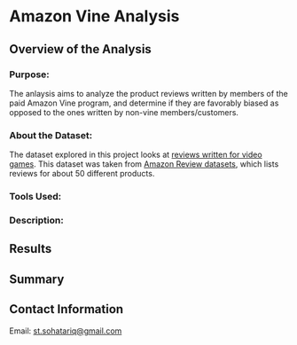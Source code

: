 # Amazon Vine Analysis
## Overview of the Analysis
### Purpose:
The anlaysis aims to analyze the product reviews written by members of the paid Amazon Vine program, and determine if they are favorably biased as opposed to the ones written by non-vine members/customers.

### About the Dataset:
The dataset explored in this project looks at [reviews written for video games](https://s3.amazonaws.com/amazon-reviews-pds/tsv/amazon_reviews_us_Video_Games_v1_00.tsv.gz
).
This dataset was taken from [Amazon Review datasets](https://s3.amazonaws.com/amazon-reviews-pds/tsv/index.txt), which lists reviews for about 50 different products.

### Tools Used:
### Description:

## Results

## Summary

## Contact Information
Email: st.sohatariq@gmail.com
